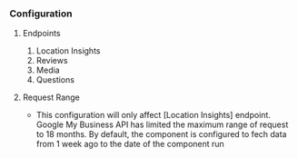 ### Configuration

1. Endpoints

    1. Location Insights
    2. Reviews
    3. Media
    4. Questions

2. Request Range
    - This configuration will only affect [Location Insights] endpoint. Google My Business API has limited the maximum range of request to 18 months. By default, the component is configured to fech data from 1 week ago to the date of the component run
